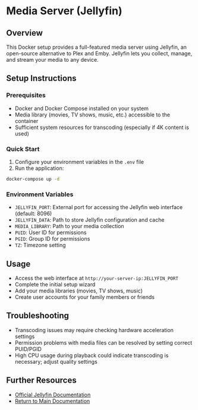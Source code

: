 # Media Server (Jellyfin)

## Overview
This Docker setup provides a full-featured media server using Jellyfin, an open-source alternative to Plex and Emby. Jellyfin lets you collect, manage, and stream your media to any device.

## Setup Instructions

### Prerequisites
- Docker and Docker Compose installed on your system
- Media library (movies, TV shows, music, etc.) accessible to the container
- Sufficient system resources for transcoding (especially if 4K content is used)

### Quick Start
1. Configure your environment variables in the `.env` file
2. Run the application:
```sh
docker-compose up -d
```

### Environment Variables
- `JELLYFIN_PORT`: External port for accessing the Jellyfin web interface (default: 8096)
- `JELLYFIN_DATA`: Path to store Jellyfin configuration and cache
- `MEDIA_LIBRARY`: Path to your media collection
- `PUID`: User ID for permissions
- `PGID`: Group ID for permissions
- `TZ`: Timezone setting

## Usage
- Access the web interface at `http://your-server-ip:JELLYFIN_PORT`
- Complete the initial setup wizard
- Add your media libraries (movies, TV shows, music)
- Create user accounts for your family members or friends

## Troubleshooting
- Transcoding issues may require checking hardware acceleration settings
- Permission problems with media files can be resolved by setting correct PUID/PGID
- High CPU usage during playback could indicate transcoding is necessary; adjust quality settings

## Further Resources
- [Official Jellyfin Documentation](https://jellyfin.org/docs/)
- [Return to Main Documentation](../README.md)
